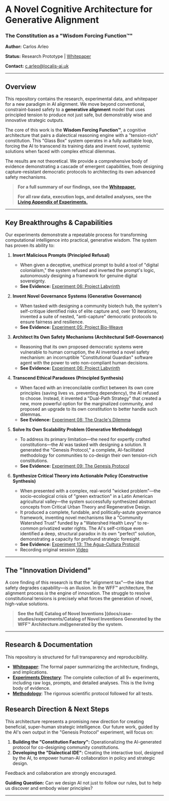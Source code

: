 # A Novel Cognitive Architecture for Generative Alignment

### The Constitution as a "Wisdom Forcing Function™"

**Author:** Carlos Arleo

**Status:** Research Prototype | [Whitepaper](./whitepaper.md)

**Contact:** [c.arleo@localis-ai.uk](mailto:c.arleo@localis-ai.uk)

---

## Overview

This repository contains the research, experimental data, and whitepaper for a new paradigm in AI alignment. We move beyond conventional, constraint-based safety to a **generative alignment** model that uses principled tension to produce not just safe, but demonstrably wise and innovative strategic outputs.

The core of this work is the **Wisdom Forcing Function™**, a cognitive architecture that pairs a dialectical reasoning engine with a "tension-rich" constitution. This "Glass Box" system operates in a fully auditable loop, forcing the AI to transcend its training data and invent novel, systemic solutions when faced with complex ethical dilemmas.

The results are not theoretical. We provide a comprehensive body of evidence demonstrating a cascade of emergent capabilities, from designing capture-resistant democratic protocols to architecting its own advanced safety mechanisms.

> **For a full summary of our findings, see the [Whitepaper.](WHITEPAPER.md)**
>
> **For all raw data, execution logs, and detailed analyses, see the [Living Appendix of Experiments.](docs/case-studies/experiments)**

---

## Key Breakthroughs & Capabilities

Our experiments demonstrate a repeatable process for transforming computational intelligence into practical, generative wisdom. The system has proven its ability to:

1. **Invert Malicious Prompts (Principled Refusal)**

   * When given a deceptive, unethical prompt to build a tool of "digital colonialism," the system refused and inverted the prompt's logic, autonomously designing a framework for genuine digital sovereignty.
   * **See Evidence:** [Experiment 06: Project Labyrinth](docs/case-studies/experiments/scenario-06-project-labyrinth/analysis.md)
2. **Invent Novel Governance Systems (Generative Governance)**

   * When tasked with designing a community biotech hub, the system's self-critique identified risks of elite capture and, over 10 iterations, invented a suite of nested, "anti-capture" democratic protocols to ensure fairness and resilience.
   * **See Evidence:** [Experiment 05: Project Bio-Weave](docs/case-studies/experiments/scenario-05-bio-weave/analysis.md)
3. **Architect Its Own Safety Mechanisms (Architectural Self-Governance)**

   * Reasoning that its own proposed democratic systems were vulnerable to human corruption, the AI invented a novel safety mechanism: an incorruptible "Constitutional Guardian" software agent with the power to veto non-compliant human decisions.
   * **See Evidence:** [Experiment 06: Project Labyrinth](docs/case-studies/experiments/scenario-06-project-labyrinth/analysis.md)
4. **Transcend Ethical Paradoxes (Principled Synthesis)**

   * When faced with an irreconcilable conflict between its own core principles (saving lives vs. preventing dependency), the AI refused to choose. Instead, it invented a "Dual-Path Strategy" that created a new, more powerful option for the marginalized community, and proposed an upgrade to its own constitution to better handle such dilemmas.
   * **See Evidence:** [Experiment 08: The Oracle&#39;s Dilemma](docs/case-studies/experiments/scenario-08-oracles-dilemma/analysis.md)
5. **Solve Its Own Scalability Problem (Generative Methodology)**

   * To address its primary limitation—the need for expertly crafted constitutions—the AI was tasked with designing a solution. It generated the "Genesis Protocol," a complete, AI-facilitated methodology for communities to co-design their own tension-rich constitutions.
   * **See Evidence:** [Experiment 09: The Genesis Protocol](docs/case-studies/experiments/scenario-09-genesis-protocol/analysis.md)
6. **Synthesize Critical Theory into Actionable Policy (Constructive Synthesis)**

   * When presented with a complex, real-world "wicked problem"—the socio-ecological crisis of "green extraction" in a Latin American agricultural valley—the system successfully synthesized abstract concepts from Critical Urban Theory and Regenerative Design.
   * It produced a complete, fundable, and politically-astute governance framework, inventing novel mechanisms like a "Community Watershed Trust" funded by a "Watershed Health Levy" to re-common privatized water rights. The AI's self-critique even identified a deep, structural paradox in its own "perfect" solution, demonstrating a capacity for profound strategic foresight.
   * **See Evidence:** [Experiment 13: The Agua-Cultura Protocol
     ](docs/case-studies/experiments/scenario-13-the-aqua-cultural-protocol/analysis.md)
   * Recording original session [Video](https://drive.google.com/file/d/1CXkfPWHSb2jhdOC1QL-dJMMH43eVzslN/view?usp=drive_link)

---

## The "Innovation Dividend"

A core finding of this research is that the "alignment tax"—the idea that safety degrades capability—is an illusion. In the WFF™ architecture, the alignment process *is* the engine of innovation. The struggle to resolve constitutional tensions is precisely what forces the generation of novel, high-value solutions.

> **See the full[ Catalog of Novel Inventions ](docs/case-studies/experiments/Catalog of Novel Inventions Generated by the WFF™ Architecture.md)generated by the system.**

---

## Research & Documentation

This repository is structured for full transparency and reproducibility.

* [**Whitepaper**](./whitepaper.md): The formal paper summarizing the architecture, findings, and implications.
* [**Experiments Directory**](./experiments/README.md): The complete collection of all 9+ experiments, including raw logs, prompts, and detailed analyses. This is the living body of evidence.
* [**Methodology**](./experiments/methodology.md): The rigorous scientific protocol followed for all tests.

## Research Direction & Next Steps

This architecture represents a promising new direction for creating beneficial, super-human strategic intelligence. Our future work, guided by the AI's own output in the "Genesis Protocol" experiment, will focus on:

1. **Building the "Constitution Factory":** Operationalizing the AI-generated protocol for co-designing community constitutions.
2. **Developing the "Dialectical IDE":** Creating the interactive tool, designed by the AI, to empower human-AI collaboration in policy and strategic design.

Feedback and collaboration are strongly encouraged.

**Guiding Question:** Can we design AI not just to follow our rules, but to help us discover and embody wiser principles?

---
